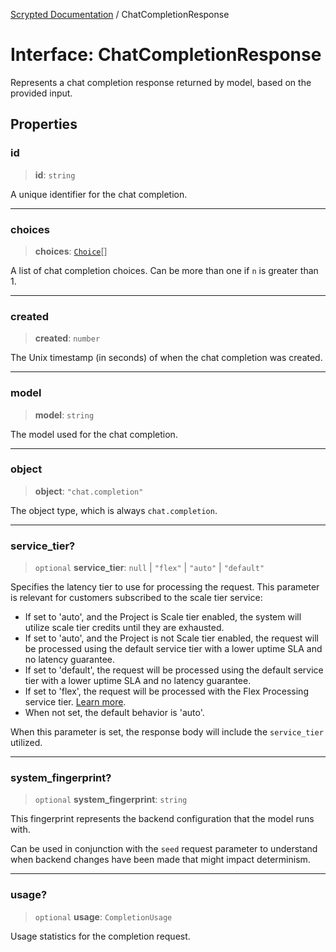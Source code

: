 [Scrypted Documentation](../globals.md) / ChatCompletionResponse

# Interface: ChatCompletionResponse

Represents a chat completion response returned by model, based on the provided
input.

## Properties

### id

> **id**: `string`

A unique identifier for the chat completion.

***

### choices

> **choices**: [`Choice`](../namespaces/ChatCompletionResponse/interfaces/Choice.md)[]

A list of chat completion choices. Can be more than one if `n` is greater
than 1.

***

### created

> **created**: `number`

The Unix timestamp (in seconds) of when the chat completion was created.

***

### model

> **model**: `string`

The model used for the chat completion.

***

### object

> **object**: `"chat.completion"`

The object type, which is always `chat.completion`.

***

### service\_tier?

> `optional` **service\_tier**: `null` \| `"flex"` \| `"auto"` \| `"default"`

Specifies the latency tier to use for processing the request. This parameter is
relevant for customers subscribed to the scale tier service:

- If set to 'auto', and the Project is Scale tier enabled, the system will
  utilize scale tier credits until they are exhausted.
- If set to 'auto', and the Project is not Scale tier enabled, the request will
  be processed using the default service tier with a lower uptime SLA and no
  latency guarantee.
- If set to 'default', the request will be processed using the default service
  tier with a lower uptime SLA and no latency guarantee.
- If set to 'flex', the request will be processed with the Flex Processing
  service tier.
  [Learn more](https://platform.openai.com/docs/guides/flex-processing).
- When not set, the default behavior is 'auto'.

When this parameter is set, the response body will include the `service_tier`
utilized.

***

### system\_fingerprint?

> `optional` **system\_fingerprint**: `string`

This fingerprint represents the backend configuration that the model runs with.

Can be used in conjunction with the `seed` request parameter to understand when
backend changes have been made that might impact determinism.

***

### usage?

> `optional` **usage**: `CompletionUsage`

Usage statistics for the completion request.

